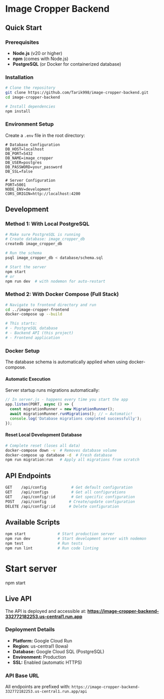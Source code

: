 # Image Cropper Backend

## Quick Start

### Prerequisites
- **Node.js** (v20 or higher)
- **npm** (comes with Node.js)
- **PostgreSQL** (or Docker for containerized database)

### Installation
```bash
# Clone the repository
git clone https://github.com/Tarik998/image-cropper-backend.git
cd image-cropper-backend

# Install dependencies
npm install
```

### Environment Setup
Create a `.env` file in the root directory:
```env
# Database Configuration
DB_HOST=localhost
DB_PORT=5432
DB_NAME=image_cropper
DB_USER=postgres
DB_PASSWORD=your_password
DB_SSL=false

# Server Configuration
PORT=5001
NODE_ENV=development
CORS_ORIGIN=http://localhost:4200
```

## Development

### Method 1: With Local PostgreSQL
```bash
# Make sure PostgreSQL is running
# Create database: image_cropper_db
createdb image_cropper_db

# Run the schema
psql image_cropper_db < database/schema.sql

# Start the server
npm start
# or
npm run dev  # with nodemon for auto-restart
```

### Method 2: With Docker Compose (Full Stack)
```bash
# Navigate to frontend directory and run
cd ../image-cropper-frontend
docker-compose up --build

# This starts:
# - PostgreSQL database
# - Backend API (this project)
# - Frontend application
```

### Docker Setup
The database schema is automatically applied when using docker-compose.


#### **Automatic Execution**
Server startup runs migrations automatically:
```javascript
// In server.js - happens every time you start the app
app.listen(PORT, async () => {
  const migrationRunner = new MigrationRunner();
  await migrationRunner.runMigrations(); // ← Automatic!
  console.log('Database migrations completed successfully');
});
```

#### **Reset Local Development Database**
```bash
# Complete reset (loses all data)
docker-compose down -v  # Removes database volume
docker-compose up database -d  # Fresh database
npm run migration:run   # Apply all migrations from scratch
```


## API Endpoints

```bash
GET    /api/config           # Get default configuration
GET    /api/configs          # Get all configurations
GET    /api/config/:id       # Get specific configuration
POST   /api/config          # Create/update configuration
DELETE /api/config/:id      # Delete configuration
```

## Available Scripts

```bash
npm start              # Start production server
npm run dev            # Start development server with nodemon
npm test               # Run tests
npm run lint           # Run code linting
```

# Start server
npm start

## Live API

The API is deployed and accessible at:
**https://image-cropper-backend-332772182253.us-central1.run.app**

### Deployment Details
- **Platform:** Google Cloud Run
- **Region:** us-central1 (Iowa)
- **Database:** Google Cloud SQL (PostgreSQL)
- **Environment:** Production
- **SSL:** Enabled (automatic HTTPS)

### API Base URL
All endpoints are prefixed with: `https://image-cropper-backend-332772182253.us-central1.run.app/api`

